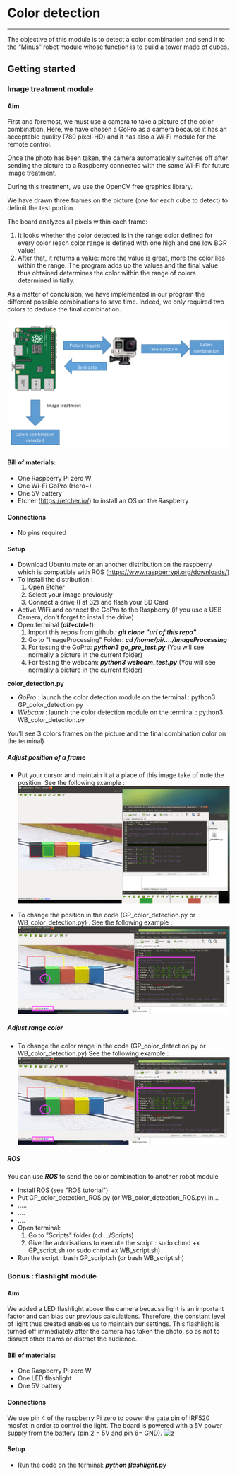# Color detection
______

The objective of this module is to detect a color combination and send it to the “Minus” robot module whose function is to build a tower made of cubes.

## Getting started

### Image treatment module


#### Aim 

First and foremost, we must use a camera to take a picture of the color combination. Here, we have chosen a GoPro as a camera because it has an acceptable quality (780 pixel-HD) and it has also a Wi-Fi module for the remote control. 

Once the photo has been taken, the camera automatically switches off after sending the picture to a Raspberry connected with the same Wi-Fi for future image treatment. 

During this treatment, we use the OpenCV free graphics library. 

We have drawn three frames on the picture (one for each cube to detect) to delimit the test portion. 
  
The board analyzes all pixels within each frame: 
1.	It looks whether the color detected is in the range color defined for every color (each color range is defined with one high and one low BGR value)
2.	After that, it returns a value: more the value is great, more the color lies within the range. The program adds up the values and the final value thus obtained determines the color within the range of colors determined initially. 

As a matter of conclusion, we have implemented in our program the different possible combinations to save time. Indeed, we only required two colors to deduce the final combination. 

![z](/Pictures/image1.png)
#### Bill of materials: 

- One Raspberry Pi zero W
- One Wi-Fi GoPro (Hero+) 
- One 5V battery
- Etcher (https://etcher.io/) to install an OS on the Raspberry 

#### Connections

- No pins required  

#### Setup 
- Download Ubuntu mate or an another distribution on the raspberry which is compatible with ROS 
(https://www.raspberrypi.org/downloads/)
- To install the distribution : 
  1) Open Etcher
    2) Select your image previously
    3) Connect a drive (Fat 32) and flash your SD Card 
- Active WiFi and connect the GoPro to the Raspberry (if you use a USB Camera, don't forget to install the drive) 
- Open terminal (***alt+ctrl+t***):
	1) Import this repos from github : ***git clone "url of this repo"***
    2) Go to "ImageProcessing" Folder: ***cd /home/pi/..../ImageProcessing***
    3) For testing the GoPro: ***python3 go_pro_test.py*** (You will see normally a picture in the current folder)
    4) For testing the webcam: ***python3 webcam_test.py*** (You will see normally a picture in the current folder)

**color_detection.py**

- *GoPro* : launch the color detection module on the terminal : python3 GP_color_detection.py 
- *Webcam* : launch the color detection module on the terminal : python3 WB_color_detection.py 

You'll see 3 colors frames on the picture and the final combination color on the terminal)

##### Adjust position of a frame
- Put your cursor and maintain it at a place of this image take of note the position. See the following example : 
	![z](/Pictures/image3.png)

- To change the position in the code (GP_color_detection.py or WB_color_detection.py) . See the following example : 
![z](/Pictures/image4.png)

##### Adjust range color 
- To change the color range in the code (GP_color_detection.py or WB_color_detection.py)  See the following example : 
![z](/Pictures/image5.png)

##### ROS

You can use ***ROS*** to send the color combination to another robot module

- Install ROS (see "ROS tutorial")
- Put GP_color_detection_ROS.py (or WB_color_detection_ROS.py) in... 
- .....
- .... 
- .... 
- Open terminal: 
	1) Go to "Scripts" folder (cd .../Scripts)
	2) Give the autorisations to execute the script : sudo chmd +x GP_script.sh (or sudo chmd +x WB_script.sh) 
- Run the script : bash GP_script.sh (or bash WB_script.sh)

### Bonus : flashlight module

#### Aim

We added a LED flashlight above the camera because light is an important factor and can bias our previous calculations. Therefore, the constant level of light thus created enables us to maintain our settings. This flashlight is turned off immediately after the camera has taken the photo, so as not to disrupt other teams or distract the audience. 

#### Bill of materials: 

- One Raspberry Pi zero W
- One LED flashlight 
- One 5V battery

#### Connections

We use pin 4 of the raspberry Pi zero to power the gate pin of IRF520 mosfet in order to control the light. The board is powered with a 5V power supply from the battery (pin 2 = 5V and pin 6= GND).
![z](/Pictures/image6.png)

#### Setup 
- Run the code on the terminal: ***python flashlight.py*** 

